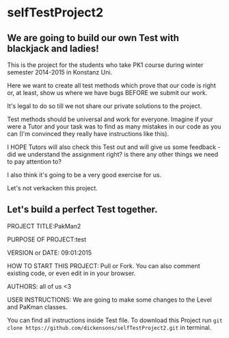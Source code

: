# selfTestProject2
We are going to build our own Test with blackjack and ladies!
------------------------------------------------------------------------
This is the project for the students who take PK1 course during winter semester 2014-2015 in Konstanz Uni.

Here we want to create all test methods which prove that our code is right or, at least, show us where we have bugs BEFORE we submit our work. 

It's legal to do so till we not share our private solutions to the project.

Test methods should be universal and work for everyone. Imagine if your were a Tutor and your task was to find as many mistakes in our code as you can (I'm convinced they really have instructions like this).

I HOPE Tutors will also check this Test out and will give us some feedback - did we understand the assignment right? is there any other things we need to pay attention to?   

I also think it's going to be a very good exercise for us.

Let's not verkacken this project.

Let's build a perfect Test together.
------------------------------------------------------------------------

PROJECT TITLE:PakMan2

PURPOSE OF PROJECT:test

VERSION or DATE: 09:01:2015

HOW TO START THIS PROJECT: Pull or Fork. You can also comment existing code, or even edit in in your browser.

AUTHORS: all of us <3

USER INSTRUCTIONS: We are going to make some changes to the Level and PaKman classes. 

You can find all instructions inside Test file. 
To download this Project run `git clone https://github.com/dickensons/selfTestProject2.git` in terminal.



